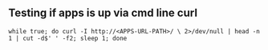 ## Testing if apps is up via cmd line curl

```
while true; do curl -I http://<APPS-URL-PATH>/ \ 2>/dev/null | head -n 1 | cut -d$' ' -f2; sleep 1; done
```
